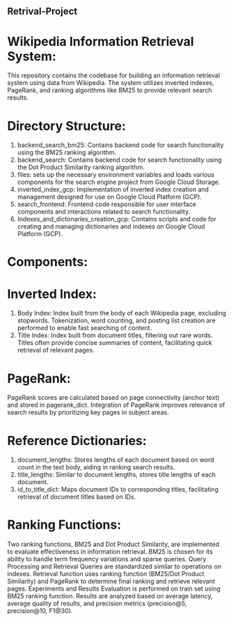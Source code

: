 ## Retrival-Project

# Wikipedia Information Retrieval System:

This repository contains the codebase for building an information retrieval system using data from Wikipedia. The system utilizes inverted indexes, PageRank, and ranking algorithms like BM25 to provide relevant search results.

# Directory Structure:

1. backend_search_bm25: Contains backend code for search functionality using the BM25 ranking algorithm.
2. backend_search: Contains backend code for search functionality using the Dot Product Similarity ranking algorithm.
3. files: sets up the necessary environment variables and loads various components for the search engine project from Google Cloud Storage.
4. inverted_index_gcp: Implementation of inverted index creation and management designed for use on Google Cloud Platform (GCP).
5. search_frontend: Frontend code responsible for user interface components and interactions related to search functionality.
6. Indexes_and_dictonaries_creation_gcp: Contains scripts and code for creating and managing dictionaries and indexes on Google Cloud Platform (GCP).
   
# Components:
# Inverted Index:

1. Body Index: Index built from the body of each Wikipedia page, excluding stopwords. Tokenization, word counting, and posting list creation are performed to enable fast searching of content.
2. Title Index: Index built from document titles, filtering out rare words. Titles often provide concise summaries of content, facilitating quick retrieval of relevant pages.

# PageRank:
PageRank scores are calculated based on page connectivity (anchor text) and stored in pagerank_dict. Integration of PageRank improves relevance of search results by prioritizing key pages in subject areas.

# Reference Dictionaries:
1. document_lengths: Stores lengths of each document based on word count in the text body, aiding in ranking search results.
2. title_lengths: Similar to document lengths, stores title lengths of each document.
3. id_to_title_dict: Maps document IDs to corresponding titles, facilitating retrieval of document titles based on IDs.

# Ranking Functions:

Two ranking functions, BM25 and Dot Product Similarity, are implemented to evaluate effectiveness in information retrieval. BM25 is chosen for its ability to handle term frequency variations and sparse queries.
Query Processing and Retrieval
Queries are standardized similar to operations on indexes. Retrieval function uses ranking function (BM25/Dot Product Similarity) and PageRank to determine final ranking and retrieve relevant pages.
Experiments and Results
Evaluation is performed on train set using BM25 ranking function. Results are analyzed based on average latency, average quality of results, and precision metrics (precision@5, precision@10, F1@30).

